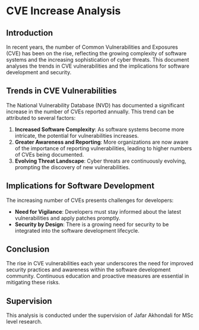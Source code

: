 # CVE Increase Analysis

## Introduction
In recent years, the number of Common Vulnerabilities and Exposures (CVE) has been on the rise, reflecting the growing complexity of software systems and the increasing sophistication of cyber threats. This document analyses the trends in CVE vulnerabilities and the implications for software development and security.

## Trends in CVE Vulnerabilities
The National Vulnerability Database (NVD) has documented a significant increase in the number of CVEs reported annually. This trend can be attributed to several factors:

1. **Increased Software Complexity**: As software systems become more intricate, the potential for vulnerabilities increases.
2. **Greater Awareness and Reporting**: More organizations are now aware of the importance of reporting vulnerabilities, leading to higher numbers of CVEs being documented.
3. **Evolving Threat Landscape**: Cyber threats are continuously evolving, prompting the discovery of new vulnerabilities.

## Implications for Software Development
The increasing number of CVEs presents challenges for developers:
- **Need for Vigilance**: Developers must stay informed about the latest vulnerabilities and apply patches promptly.
- **Security by Design**: There is a growing need for security to be integrated into the software development lifecycle.

## Conclusion
The rise in CVE vulnerabilities each year underscores the need for improved security practices and awareness within the software development community. Continuous education and proactive measures are essential in mitigating these risks.

## Supervision
This analysis is conducted under the supervision of Jafar Akhondali for MSc level research.